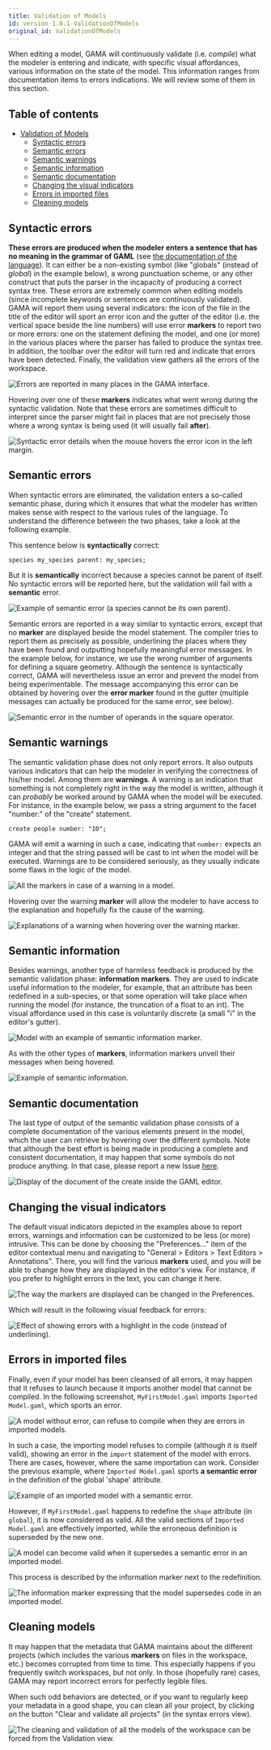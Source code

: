 ```yaml
---
title: Validation of Models
id: version-1.8.1-ValidationOfModels
original_id: ValidationOfModels
---
```



When editing a model, GAMA will continuously validate (i.e. _compile_) what the modeler is entering and indicate, with specific visual affordances, various information on the state of the model. This information ranges from documentation items to errors indications. We will review some of them in this section.

## Table of contents 

* [Validation of Models](#validation-of-models)
  * [Syntactic errors](#syntactic-errors)
  * [Semantic errors](#semantic-errors)
  * [Semantic warnings](#semantic-warnings)
  * [Semantic information](#semantic-information)
  * [Semantic documentation](#semantic-documentation)
  * [Changing the visual indicators](#changing-the-visual-indicators)
  * [Errors in imported files](#errors-in-imported-files)
  * [Cleaning models](#cleaning-models)


## Syntactic errors

**These errors are produced when the modeler enters a sentence that has no meaning in the grammar of GAML** (see [the documentation of the language](GamlLanguage)). It can either be a non-existing symbol (like "globals" (instead of _global_) in the example below), a wrong punctuation scheme, or any other construct that puts the parser in the incapacity of producing a correct syntax tree. These errors are extremely common when editing models (since incomplete keywords or sentences are continuously validated). GAMA will report them using several indicators: the icon of the file in the title of the editor will sport an error icon and the gutter of the editor (i.e. the vertical space beside the line numbers) will use error **markers** to report two or more errors: one on the statement defining the model, and one (or more) in the various places where the parser has failed to produce the syntax tree. In addition, the toolbar over the editor will turn red and indicate that errors have been detected. Finally, the validation view gathers all the errors of the workspace. 

![Errors are reported in many places in the GAMA interface.](../resources/images/editingModels/validation_model_with_syntactic_errors.png)

Hovering over one of these **markers** indicates what went wrong during the syntactic validation. Note that these errors are sometimes difficult to interpret since the parser might fail in places that are not precisely those where a wrong syntax is being used (it will usually fail **after**).

![Syntactic error details when the mouse hovers the error icon in the left margin.](../resources/images/editingModels/validation_model_with_syntactic_errors_and_hover.png)


## Semantic errors
When syntactic errors are eliminated, the validation enters a so-called semantic phase, during which it ensures that what the modeler has written makes sense with respect to the various rules of the language. To understand the difference between the two phases, take a look at the following example.

This sentence below is **syntactically** correct:
```
species my_species parent: my_species;
```
But it is **semantically** incorrect because a species cannot be parent of itself. No syntactic errors will be reported here, but the validation will fail with a **semantic** error.

![Example of semantic error (a species cannot be its own parent).](../resources/images/editingModels/validation_semantic_error_detail.png)


Semantic errors are reported in a way similar to syntactic errors, except that no **marker** are displayed beside the model statement. The compiler tries to report them as precisely as possible, underlining the places where they have been found and outputting hopefully meaningful error messages. In the example below, for instance, we use the wrong number of arguments for defining a square geometry. Although the sentence is syntactically correct, GAMA will nevertheless issue an error and prevent the model from being experimentable. The message accompanying this error can be obtained by hovering over the **error marker** found in the gutter (multiple messages can actually be produced for the same error, see below).

![Semantic error in the number of operands in the `square` operator.](../resources/images/editingModels/validation_model_with_semantic_errors.png)


## Semantic warnings

The semantic validation phase does not only report errors. It also outputs various indicators that can help the modeler in verifying the correctness of his/her model. Among them are **warnings**. A warning is an indication that something is not completely right in the way the model is written, although it can _probably_ be worked around by GAMA when the model will be executed. For instance, in the example below, we pass a string argument to the facet "number:" of the "create" statement. 
```gaml
create people number: "10";
```

GAMA will emit a warning in such a case, indicating that `number:` expects an integer and that the string passed will be cast to int when the model will be executed. Warnings are to be considered seriously, as they usually indicate some flaws in the logic of the model.

![All the markers in case of a warning in a model.](../resources/images/editingModels/validation_model_with_warnings.png)



Hovering over the warning **marker** will allow the modeler to have access to the explanation and hopefully fix the cause of the warning.

![Explanations of a warning when hovering over the warning marker.](../resources/images/editingModels/validation_model_with_warnings_and_hover.png)



## Semantic information
Besides warnings, another type of harmless feedback is produced by the semantic validation phase: **information markers**. They are used to indicate useful information to the modeler, for example, that an attribute has been redefined in a sub-species, or that some operation will take place when running the model (for instance, the truncation of a float to an int). The visual affordance used in this case is voluntarily discrete (a small "i" in the editor's gutter).

![Model with an example of semantic information marker.](../resources/images/editingModels/validation_model_with_info.png)


As with the other types of **markers**, information markers unveil their messages when being hovered.

![Example of semantic information.](../resources/images/editingModels/validation_model_with_info_and_hover.png)




## Semantic documentation
The last type of output of the semantic validation phase consists of a complete documentation of the various elements present in the model, which the user can retrieve by hovering over the different symbols. Note that although the best effort is being made in producing a complete and consistent documentation, it may happen that some symbols do not produce anything. In that case, please report a new Issue [here](https://code.google.com/p/gama-platform/issues/list).

![Display of the document of the `create` inside the GAML editor.](../resources/images/editingModels/validation_model_with_no_errors_and_hover.png)



## Changing the visual indicators
The default visual indicators depicted in the examples above to report errors, warnings and information can be customized to be less (or more) intrusive. This can be done by choosing the "Preferences..." item of the editor contextual menu and navigating to "General > Editors > Text Editors > Annotations". There, you will find the various **markers** used, and you will be able to change how they are displayed in the editor's view. For instance, if you prefer to highlight errors in the text, you can change it here.

![The way the markers are displayed can be changed in the Preferences.](../resources/images/editingModels/validation_preferences_annotations.png)


Which will result in the following visual feedback for errors:

![Effect of showing errors with a highlight in the code (instead of underlining).](../resources/images/editingModels/validation_model_with_semantic_error_different_annotation.png)



## Errors in imported files

Finally, even if your model has been cleansed of all errors, it may happen that it refuses to launch because it imports another model that cannot be compiled. In the following screenshot, `MyFirstModel.gaml` imports `Imported Model.gaml`, which sports an error.

![A model without error, can refuse to compile when they are errors in imported models.](../resources/images/editingModels/validation_model_with_imported_errors.png)


In such a case, the importing model refuses to compile (although it is itself valid), showing an error in the `import` statement of the model with errors. There are cases, however, where the same importation can work. Consider the previous example, where `Imported Model.gaml` sports **a semantic error** in the definition of the global 'shape' attribute. 

![Example of an imported model with a semantic error.](../resources/images/editingModels/validation_model_with_imported_semantic_error.png)

However, if `MyFirstModel.gaml` happens to redefine the `shape` attribute (in `global`), it is now considered as valid. All the valid sections of `Imported Model.gaml` are effectively imported, while the erroneous definition is superseded by the new one.

![A model can become valid when it supersedes a semantic error in an imported model.](../resources/images/editingModels/validation_model_with_superseded_semantic_error.png)

This process is described by the information marker next to the redefinition.

![The information marker expressing that the model supersedes code in an imported model.](../resources/images/editingModels/validation_model_with_superseded_semantic_error_and_hover.png)



## Cleaning models
It may happen that the metadata that GAMA maintains about the different projects (which includes the various **markers** on files in the workspace, etc.) becomes corrupted from time to time. This especially happens if you frequently switch workspaces, but not only. In those (hopefully rare) cases, GAMA may report incorrect errors for perfectly legible files.

When such odd behaviors are detected, or if you want to regularly keep your metadata in a good shape, you can clean all your project, by clicking on the button "Clear and validate all projects" (in the syntax errors view).

![The cleaning and validation of all the models of the workspace can be forced from the Validation view.](../resources/images/editingModels/validation_action_clean.png)

